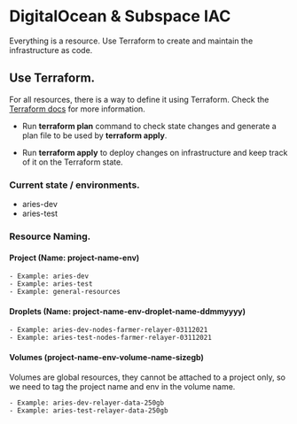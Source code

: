 # DigitalOcean & Subspace IAC

Everything is a resource. Use Terraform to create and maintain the infrastructure as code.

## Use Terraform.

For all resources, there is a way to define it using Terraform. Check the [Terraform docs](https://registry.terraform.io/providers/digitalocean/digitalocean/latest/docs) for more information.

- Run **terraform plan** command to check state changes and generate a plan file to be used by **terraform apply**.

- Run **terraform apply** to deploy changes on infrastructure and keep track of it on the Terraform state.

### Current state / environments.

- aries-dev
- aries-test

### Resource Naming.

#### Project (Name: project-name-env)

    - Example: aries-dev
    - Example: aries-test
    - Example: general-resources

#### Droplets (Name: project-name-env-droplet-name-ddmmyyyy)

    - Example: aries-dev-nodes-farmer-relayer-03112021
    - Example: aries-test-nodes-farmer-relayer-03112021

#### Volumes (project-name-env-volume-name-sizegb)

Volumes are global resources, they cannot be attached to a project only, so we need to tag the project name and env in the volume name.

    - Example: aries-dev-relayer-data-250gb
    - Example: aries-test-relayer-data-250gb
